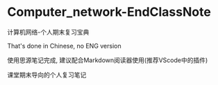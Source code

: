 # Computer_network-EndClassNote
计算机网络-个人期末复习宝典

That's done in Chinese, no ENG version

使用思源笔记完成, 建议配合Markdown阅读器使用(推荐VScode中的插件)

课堂期末导向的个人复习笔记
